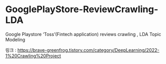 # GooglePlayStore-ReviewCrawling-LDA
Google Playstore ‘Toss’(Fintech application) reviews crawling , LDA Topic Modeling

링크 : https://brave-greenfrog.tistory.com/category/DeepLearning/2022-1%20Crawling%20Project
